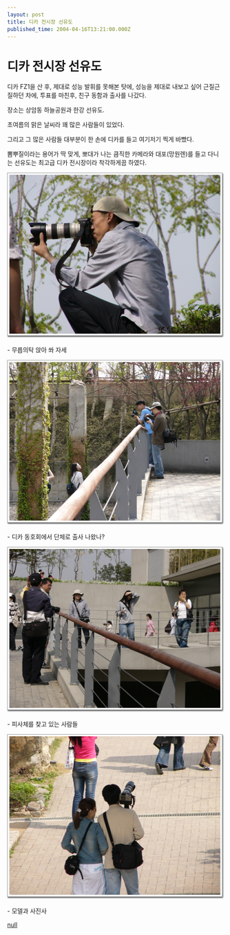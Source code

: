 ```yaml
---
layout: post
title: 디카 전시장 선유도
published_time: 2004-04-16T13:21:00.000Z
---
```


# 디카 전시장 선유도


디카 FZ1을 산 후, 제대로 성능 발휘를 못해본 탓에, 성능을 제대로 내보고 싶어 근질근질하던 차에, 투표를 마친후, 친구 동함과 출사를 나갔다.

장소는 상암동 하늘공원과 한강 선유도.

초여름의 맑은 날씨라 꽤 많은 사람들이 있었다.

그리고 그 많은 사람들 대부분이 한 손에 디카를 들고 여기저기 찍게 바빴다.

뽐뿌질이라는 용어가 딱 맞게, 뽀대가 나는 큼직한 카메라와 대포(망원렌)를 들고 다니는 선유도는 최고급 디카 전시장이라 착각하게끔 하였다.

![](../pds/200902/04/80/a0109780_4989793cad038.jpg)

\- 무릅의탁 앉아 쏴 자세

![](../pds/200902/04/80/a0109780_4989793cc08d5.jpg)

\- 디카 동호회에서 단체로 출사 나왔나?

![](../pds/200902/04/80/a0109780_4989793cd402f.jpg)

\- 피사체를 찾고 있는 사람들

![](../pds/200902/04/80/a0109780_4989793d19207.jpg)

\- 모델과 사진사

[null](../6166915.html#6166915_1)

